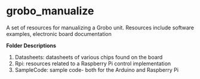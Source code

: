 # grobo_manualize
A set of resources for manualizing a Grobo unit. Resources include software examples, electronic board documentation


**Folder Descriptions**
1. Datasheets: datasheets of various chips found on the board
2. Rpi: resources related to a Raspberry Pi control implementation
3. SampleCode: sample code- both for the Arduino and Raspberry Pi
